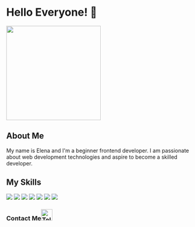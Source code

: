 # Hello Everyone! 👋
<img src="https://img.freepik.com/premium-vector/girl-using-laptop-vector-illustration-flat-style-cartoon-character_1142-64091.jpg?w=826" width="250" height="250">


## About Me
My name is Elena and I'm a beginner frontend developer. I am passionate about web development technologies and aspire to become a skilled developer.

## My Skills
<div style="display: inline;">
    <img src="https://img.icons8.com/color/48/000000/html-5.png"/>
    <img src="https://img.icons8.com/color/48/000000/css3.png"/>
    <img src="https://img.icons8.com/windows/48/000000/sass.png"/>
    <img src="https://img.icons8.com/color/48/000000/javascript.png"/>
    <img src="https://img.icons8.com/color/48/000000/figma--v1.png"/>
    <img src="https://img.icons8.com/color/48/000000/bootstrap.png"/>
    <img src="https://img.icons8.com/officel/40/000000/react.png"/>
</div>

###  Contact Me[<img src="https://upload.wikimedia.org/wikipedia/commons/8/82/Telegram_logo.svg" alt="Telegram" width="30">](https://t.me/ElnaBT)
